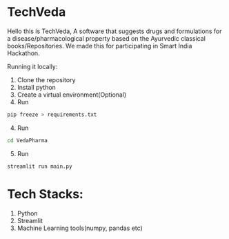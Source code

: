 # TechVeda 

Hello this is TechVeda, A software that suggests drugs and formulations for a disease/pharmacological property based on the Ayurvedic classical books/Repositories.
We made this for participating in Smart India Hackathon.

Running it locally:
1) Clone the repository
2) Install python
3) Create a virtual environment(Optional)
4) Run
```bash
pip freeze > requirements.txt
```
4) Run
```bash
cd VedaPharma
```
5) Run
```bash
streamlit run main.py
```

# Tech Stacks:
1) Python
2) Streamlit
3) Machine Learning tools(numpy, pandas etc)
